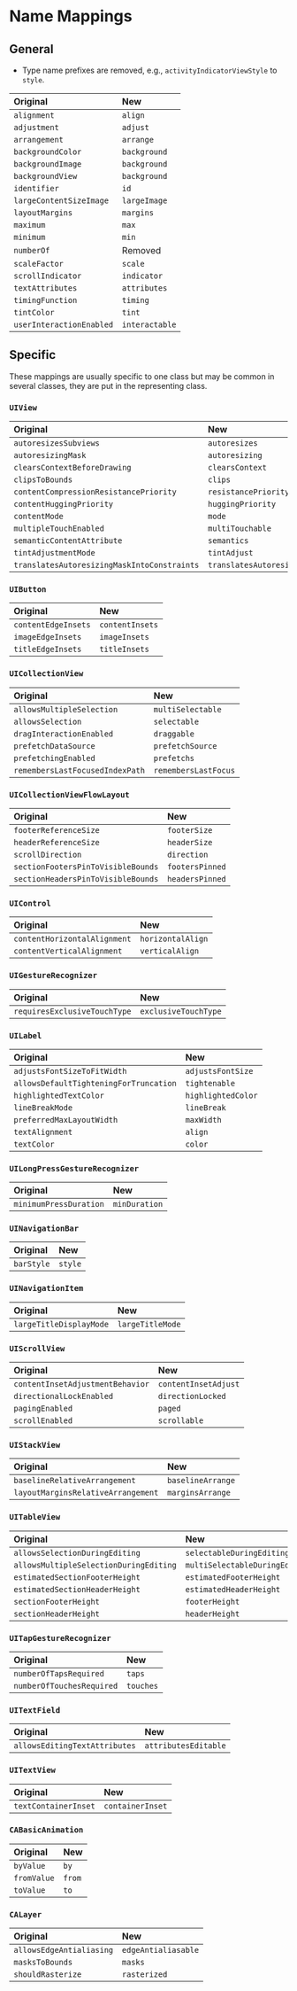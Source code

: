 # Name Mappings

## General

- Type name prefixes are removed, e.g., `activityIndicatorViewStyle` to `style`.

| Original | New |
|:--|:--|
| `alignment` | `align` |
| `adjustment` | `adjust` |
| `arrangement` | `arrange` |
| `backgroundColor` | `background` |
| `backgroundImage` | `background` |
| `backgroundView` | `background` |
| `identifier` | `id` |
| `largeContentSizeImage` | `largeImage` |
| `layoutMargins` | `margins` |
| `maximum` | `max` |
| `minimum` | `min` |
| `numberOf` | Removed |
| `scaleFactor` | `scale` |
| `scrollIndicator` | `indicator` |
| `textAttributes` | `attributes` |
| `timingFunction` | `timing` |
| `tintColor` | `tint` |
| `userInteractionEnabled` | `interactable` |

## Specific

These mappings are usually specific to one class but may be common in several classes, they are put in the representing class.

### `UIView`

| Original | New |
|:--|:--|
| `autoresizesSubviews` | `autoresizes` |
| `autoresizingMask` | `autoresizing` |
| `clearsContextBeforeDrawing` | `clearsContext` |
| `clipsToBounds` | `clips` |
| `contentCompressionResistancePriority` | `resistancePriority` |
| `contentHuggingPriority` | `huggingPriority` |
| `contentMode` | `mode` |
| `multipleTouchEnabled` | `multiTouchable` |
| `semanticContentAttribute` | `semantics` |
| `tintAdjustmentMode` | `tintAdjust` |
| `translatesAutoresizingMaskIntoConstraints` | `translatesAutoresizing` |

### `UIButton`

| Original | New |
|:--|:--|
| `contentEdgeInsets` | `contentInsets` |
| `imageEdgeInsets` | `imageInsets` |
| `titleEdgeInsets` | `titleInsets` |

### `UICollectionView`

| Original | New |
|:--|:--|
| `allowsMultipleSelection` | `multiSelectable` |
| `allowsSelection` | `selectable` |
| `dragInteractionEnabled` | `draggable` |
| `prefetchDataSource` | `prefetchSource` |
| `prefetchingEnabled` | `prefetchs` |
| `remembersLastFocusedIndexPath` | `remembersLastFocus` |

### `UICollectionViewFlowLayout`

| Original | New |
|:--|:--|
| `footerReferenceSize` | `footerSize` |
| `headerReferenceSize` | `headerSize` |
| `scrollDirection` | `direction` |
| `sectionFootersPinToVisibleBounds` | `footersPinned` |
| `sectionHeadersPinToVisibleBounds` | `headersPinned` |

### `UIControl`

| Original | New |
|:--|:--|
| `contentHorizontalAlignment` | `horizontalAlign` |
| `contentVerticalAlignment` | `verticalAlign` |

### `UIGestureRecognizer`

| Original | New |
|:--|:--|
| `requiresExclusiveTouchType` | `exclusiveTouchType` |

### `UILabel`

| Original | New |
|:--|:--|
| `adjustsFontSizeToFitWidth` | `adjustsFontSize` |
| `allowsDefaultTighteningForTruncation` | `tightenable` |
| `highlightedTextColor` | `highlightedColor` |
| `lineBreakMode` | `lineBreak` |
| `preferredMaxLayoutWidth` | `maxWidth` |
| `textAlignment` | `align` |
| `textColor` | `color` |

### `UILongPressGestureRecognizer`

| Original | New |
|:--|:--|
| `minimumPressDuration` | `minDuration` |

### `UINavigationBar`

| Original | New |
|:--|:--|
| `barStyle` | `style` |

### `UINavigationItem`

| Original | New |
|:--|:--|
| `largeTitleDisplayMode` | `largeTitleMode` |

### `UIScrollView`

| Original | New |
|:--|:--|
| `contentInsetAdjustmentBehavior` | `contentInsetAdjust` |
| `directionalLockEnabled` | `directionLocked` |
| `pagingEnabled` | `paged` |
| `scrollEnabled` | `scrollable` |

### `UIStackView`

| Original | New |
|:--|:--|
| `baselineRelativeArrangement` | `baselineArrange` |
| `layoutMarginsRelativeArrangement` | `marginsArrange` |

### `UITableView`

| Original | New |
|:--|:--|
| `allowsSelectionDuringEditing` | `selectableDuringEditing` |
| `allowsMultipleSelectionDuringEditing` | `multiSelectableDuringEditing` |
| `estimatedSectionFooterHeight` | `estimatedFooterHeight` |
| `estimatedSectionHeaderHeight` | `estimatedHeaderHeight` |
| `sectionFooterHeight` | `footerHeight` |
| `sectionHeaderHeight` | `headerHeight` |

### `UITapGestureRecognizer`

| Original | New |
|:--|:--|
| `numberOfTapsRequired` | `taps` |
| `numberOfTouchesRequired` | `touches` |

### `UITextField`

| Original | New |
|:--|:--|
| `allowsEditingTextAttributes` | `attributesEditable` |

### `UITextView`

| Original | New |
|:--|:--|
| `textContainerInset` | `containerInset` |

### `CABasicAnimation`

| Original | New |
|:--|:--|
| `byValue` | `by` |
| `fromValue` | `from` |
| `toValue` | `to` |

### `CALayer`

| Original | New |
|:--|:--|
| `allowsEdgeAntialiasing` | `edgeAntialiasable` |
| `masksToBounds` | `masks` |
| `shouldRasterize` | `rasterized` |
